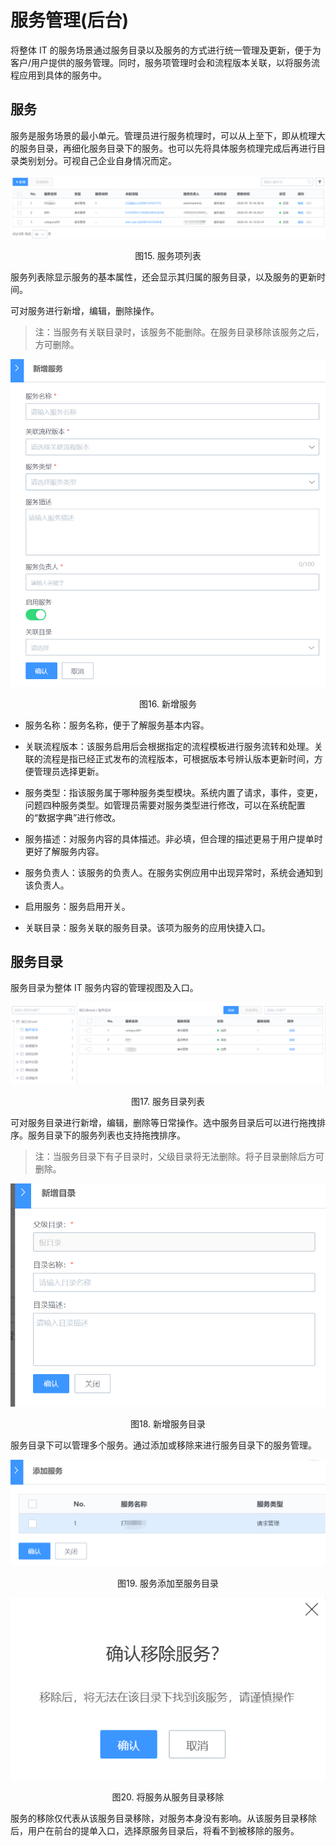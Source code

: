 # 服务管理(后台)

将整体 IT 的服务场景通过服务目录以及服务的方式进行统一管理及更新，便于为客户/用户提供的服务管理。同时，服务项管理时会和流程版本关联，以将服务流程应用到具体的服务中。

## 服务

服务是服务场景的最小单元。管理员进行服务梳理时，可以从上至下，即从梳理大的服务目录，再细化服务目录下的服务。也可以先将具体服务梳理完成后再进行目录类别划分。可视自己企业自身情况而定。

![-w2020](../media/9a3a067ca6916a2c19a170800568aeb5.png)
<center>图15. 服务项列表</center>

服务列表除显示服务的基本属性，还会显示其归属的服务目录，以及服务的更新时间。

可对服务进行新增，编辑，删除操作。

>   注：当服务有关联目录时，该服务不能删除。在服务目录移除该服务之后，方可删除。

![-w2020](../media/2d9f290763320b13764403ed880548ff.png)
<center>图16. 新增服务</center>

- 服务名称：服务名称，便于了解服务基本内容。

- 关联流程版本：该服务启用后会根据指定的流程模板进行服务流转和处理。关联的流程是指已经正式发布的流程版本，可根据版本号辨认版本更新时间，方便管理员选择更新。

- 服务类型：指该服务属于哪种服务类型模块。系统内置了请求，事件，变更，问题四种服务类型。如管理员需要对服务类型进行修改，可以在系统配置的“数据字典”进行修改。

- 服务描述：对服务内容的具体描述。非必填，但合理的描述更易于用户提单时更好了解服务内容。

- 服务负责人：该服务的负责人。在服务实例应用中出现异常时，系统会通知到该负责人。

- 启用服务：服务启用开关。

- 关联目录：服务关联的服务目录。该项为服务的应用快捷入口。

##  服务目录

服务目录为整体 IT 服务内容的管理视图及入口。

![-w2020](../media/220b294809534d2d6205b5fb61ff698e.png)
<center>图17. 服务目录列表</center>

可对服务目录进行新增，编辑，删除等日常操作。选中服务目录后可以进行拖拽排序。服务目录下的服务列表也支持拖拽排序。

>   注：当服务目录下有子目录时，父级目录将无法删除。将子目录删除后方可删除。

![-w2020](../media/c8ac7f19ab47c3cfbdcb900a3da8b9ac.png)
<center>图18. 新增服务目录</center>

服务目录下可以管理多个服务。通过添加或移除来进行服务目录下的服务管理。

![-w2020](../media/6a24538fe4f38aabdfbcc04ea5a57531.png)
<center>图19. 服务添加至服务目录</center>

![-w2020](../media/fd865bbf3fc655582b55898c83175e98.png)
<center>图20. 将服务从服务目录移除</center>

服务的移除仅代表从该服务目录移除，对服务本身没有影响。从该服务目录移除后，用户在前台的提单入口，选择原服务目录后，将看不到被移除的服务。
